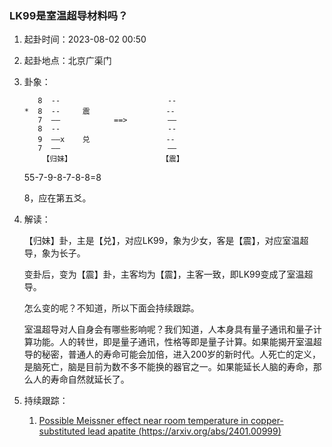 ### LK99是室温超导材料吗？

1. 起卦时间：2023-08-02 00:50
2. 起卦地点：北京广渠门
3. 卦象：

    ```text
       8  --                        --
    *  8  --     震                 --
       7  ——            ==>         ——
       8  --                        --
       9  ——x    兑                 --
       7  ——                        ——
        【归妹】                    【震】
    ```
    
    55-7-9-8-7-8-8=8

    8，应在第五爻。
    

4. 解读：

    【归妹】卦，主是【兑】，对应LK99，象为少女，客是【震】，对应室温超导，象为长子。
    
    变卦后，变为【震】卦，主客均为【震】，主客一致，即LK99变成了室温超导。
    
    怎么变的呢？不知道，所以下面会持续跟踪。
    
    室温超导对人自身会有哪些影响呢？我们知道，人本身具有量子通讯和量子计算功能。人的转世，即是量子通讯，性格等即是量子计算。如果能揭开室温超导的秘密，普通人的寿命可能会加倍，进入200岁的新时代。人死亡的定义，是脑死亡，脑是目前为数不多不能换的器官之一。如果能延长人脑的寿命，那么人的寿命自然就延长了。


5. 持续跟踪：

   1. [Possible Meissner effect near room temperature in copper-substituted lead apatite (https://arxiv.org/abs/2401.00999)](https://arxiv.org/abs/2401.00999)
